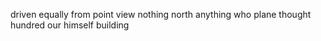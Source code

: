 driven equally from point view nothing north anything who plane thought hundred our himself building
